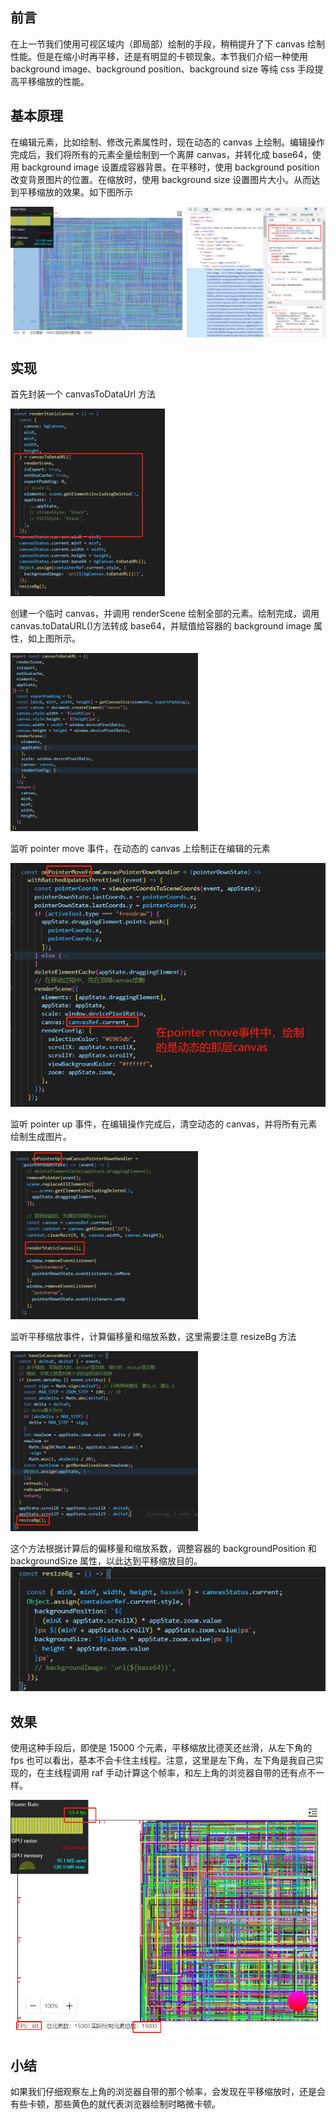 ## 前言

在上一节我们使用可视区域内（即局部）绘制的手段，稍稍提升了下 canvas 绘制性能。但是在缩小时再平移，还是有明显的卡顿现象。本节我们介绍一种使用 background image、background position、background size 等纯 css 手段提高平移缩放的性能。

## 基本原理

在编辑元素，比如绘制、修改元素属性时，现在动态的 canvas 上绘制。编辑操作完成后，我们将所有的元素全量绘制到一个离屏 canvas，并转化成 base64，使用 background image 设置成容器背景。在平移时，使用 background position 改变背景图片的位置。在缩放时，使用 background size 设置图片大小。从而达到平移缩放的效果。如下图所示

![image](../../excalidraw-app/bg_01.png)

## 实现

首先封装一个 canvasToDataUrl 方法

![image](../../excalidraw-app/bg_02.png)

创建一个临时 canvas，并调用 renderScene 绘制全部的元素。绘制完成，调用 canvas.toDataURL()方法转成 base64，并赋值给容器的 background image 属性，如上图所示。

![image](../../excalidraw-app/bg_03.png)

监听 pointer move 事件，在动态的 canvas 上绘制正在编辑的元素

![image](../../excalidraw-app/bg_04.png)

监听 pointer up 事件，在编辑操作完成后，清空动态的 canvas，并将所有元素绘制生成图片。

![image](../../excalidraw-app/bg_05.png)

监听平移缩放事件，计算偏移量和缩放系数，这里需要注意 resizeBg 方法

![image](../../excalidraw-app/bg_06.png)

这个方法根据计算后的偏移量和缩放系数，调整容器的 backgroundPosition 和 backgroundSize 属性，以此达到平移缩放目的。
![image](../../excalidraw-app/bg_07.png)

## 效果

使用这种手段后，即使是 15000 个元素，平移缩放比德芙还丝滑，从左下角的 fps 也可以看出，基本不会卡住主线程。注意，这里是左下角，左下角是我自己实现的，在主线程调用 raf 手动计算这个帧率，和左上角的浏览器自带的还有点不一样。

![image](../../excalidraw-app/bg_08.png)

## 小结

如果我们仔细观察左上角的浏览器自带的那个帧率，会发现在平移缩放时，还是会有些卡顿，那些黄色的就代表浏览器绘制时略微卡顿。
